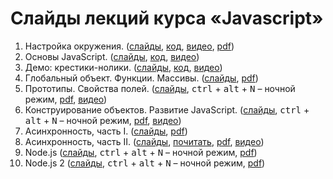 # Слайды лекций курса «Javascript»

1. Настройка окружения. ([слайды](https://urfu-2017.github.io/javascript-slides/01-setup), [код](01-setup/code), [видео](https://www.youtube.com/watch?v=nThIF9QrS7E&feature=youtu.be), [pdf](01-setup/setup.pdf))
2. Основы JavaScript. ([слайды](02-essentials/slides.pdf), [код](02-essentials/code), [видео](https://www.youtube.com/watch?v=BfbZp1yF1_U&feature=youtu.be))
3. Демо: крестики-нолики. ([слайды](03-tick-tack-toe/slides.pdf), [код](https://github.com/urfu-2017/demo-tic-tac-toe), [видео](https://www.youtube.com/watch?v=cPH0dvL-H2c&feature=youtu.be))
4. Глобальный объект. Функции. Массивы. ([слайды](https://urfu-2017.github.io/javascript-slides/04-global-functions-arrays), [pdf](04-global-functions-arrays/global-functions-arrays.pdf))
6. Прототипы. Свойства полей. ([слайды](https://urfu-2017.github.io/javascript-slides/06-prototypes/index.html#/), <kbd>сtrl</kbd> + <kbd>alt</kbd> + <kbd>N</kbd> – ночной режим, [pdf](06-prototypes/prototypes.pdf), [видео](https://www.youtube.com/watch?v=Dg_v5MHvORk&feature=youtu.be))
7. Конструирование объектов. Развитие JavaScript. ([слайды](https://urfu-2017.github.io/javascript-slides/07-classes/index.html#/), <kbd>сtrl</kbd> + <kbd>alt</kbd> + <kbd>N</kbd> – ночной режим, [pdf](07-classes/classes.pdf), [видео](https://www.youtube.com/watch?v=phq_bd6VpuQ&feature=youtu.be))
8. Асинхронность, часть I. ([слайды](https://urfu-2017.github.io/javascript-slides/08-async/index.html), [pdf](08-async/async.pdf))
9. Асинхронность, часть II. ([слайды](https://urfu-2017.github.io/javascript-slides/09-async-II/), [почитать](https://github.com/getify/You-Dont-Know-JS/blob/master/async%20&%20performance/README.md#you-dont-know-js-async--performance), [pdf](09-async-II/async-II.pdf), [видео](https://www.youtube.com/watch?v=9OyWrK9VSCw&feature=youtu.be))
10. Node.js ([слайды](https://urfu-2017.github.io/javascript-slides/10-nodejs/index.html#/), <kbd>сtrl</kbd> + <kbd>alt</kbd> + <kbd>N</kbd> – ночной режим, [pdf](10-nodejs/nodejs.pdf))
11. Node.js 2 ([слайды](https://urfu-2017.github.io/javascript-slides/11-nodejs/index.html#/), <kbd>сtrl</kbd> + <kbd>alt</kbd> + <kbd>N</kbd> – ночной режим, [pdf](11-nodejs/nodejs.pdf))

